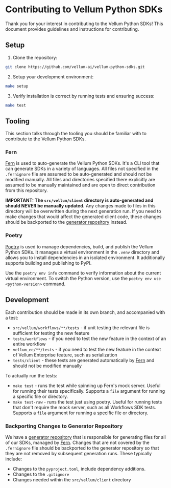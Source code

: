 # Contributing to Vellum Python SDKs

Thank you for your interest in contributing to the Vellum Python SDKs! This document provides guidelines and instructions for contributing.

## Setup

1. Clone the repository:

```bash
git clone https://github.com/vellum-ai/vellum-python-sdks.git
```

2. Setup your development environment:

```bash
make setup
```

3. Verify installation is correct by running tests and ensuring success:

```bash
make test
```

## Tooling

This section talks through the tooling you should be familiar with to contribute to the Vellum Python SDKs.

### Fern

[Fern](https://buildwithfern.com/) is used to auto-generate the Vellum Python SDKs. It's a CLI tool that can generate SDKs in a variety of languages. All files not specified in the `.fernignore` file are assumed to be auto-generated and should not be modified manually. All files and directories specified there explicitly are assumed to be manually maintained and are open to direct contribution from this repository.

**IMPORTANT: The `src/vellum/client` directory is auto-generated and should NEVER be manually updated.** Any changes made to files in this directory will be overwritten during the next generation run. If you need to make changes that would affect the generated client code, these changes should be backported to the [generator repository](https://github.com/vellum-ai/vellum-client-generator) instead.

### Poetry

[Poetry](https://python-poetry.org/) is used to manage dependencies, build, and publish the Vellum Python SDKs. It manages a virtual environment in the `.venv` directory and allows you to install dependencies in an isolated environment. It additionally supports building and publishing to PyPI.

Use the `poetry env info` command to verify information about the current virtual environment. To switch the Python version, use the `poetry env use <python-version>` command.

## Development

Each contribution should be made in its own branch, and accompanied with a test:

- `src/vellum/workflows/**/tests` - if unit testing the relevant file is sufficient for testing the new feature
- `tests/workflows` - if you need to test the new feature in the context of an entire workflow
- `vellum_ee/**/tests` - if you need to test the new feature in the context of Vellum Enterprise feature, such as serialization
- `tests/client` - these tests are generated automatically by [Fern](https://buildwithfern.com/) and should not be modified manually

To actually run the tests:

- `make test` - runs the test while spinning up Fern's mock server. Useful for running their tests specifically. Supports a `file` argument for running a specific file or directory.
- `make test-raw` - runs the test just using poetry. Useful for running tests that don't require the mock server, such as all Workflows SDK tests. Supports a `file` argument for running a specific file or directory.

### Backporting Changes to Generator Repository

We have a [generator repository](https://github.com/vellum-ai/vellum-client-generator) that is responsible for generating files for all of our SDKs, managed by [Fern](https://buildwithfern.com/). Changes that are not covered by the `.fernignore` file should be backported to the generator repository so that they are not removed by subsequent generation runs. These typically include:
- Changes to the `pyproject.toml`, include dependency additions.
- Changes to the `.gitignore`
- Changes needed within the `src/vellum/client` directory
